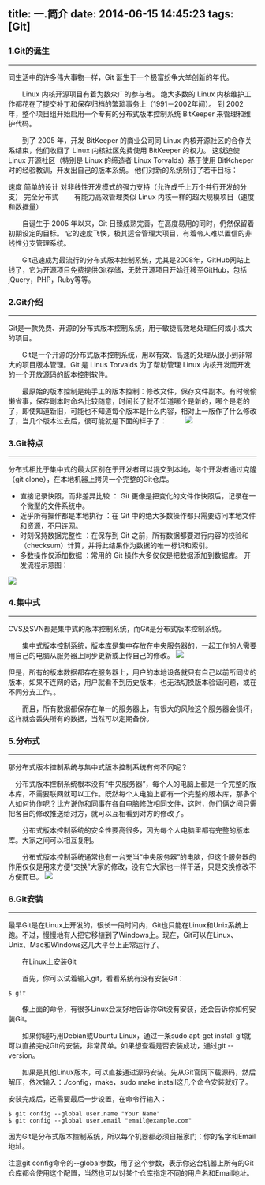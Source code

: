 title: 一.简介
date: 2014-06-15 14:45:23
tags: [Git]
---

### 1.Git的诞生
---
同生活中的许多伟大事物一样，Git 诞生于一个极富纷争大举创新的年代。

　　Linux 内核开源项目有着为数众广的参与者。 绝大多数的 Linux 内核维护工作都花在了提交补丁和保存归档的繁琐事务上（1991－2002年间）。 到 2002 年，整个项目组开始启用一个专有的分布式版本控制系统 BitKeeper 来管理和维护代码。

　　到了 2005 年，开发 BitKeeper 的商业公司同 Linux 内核开源社区的合作关系结束，他们收回了 Linux 内核社区免费使用 BitKeeper 的权力。 这就迫使 Linux 开源社区（特别是 Linux 的缔造者 Linux Torvalds）基于使用 BitKcheper 时的经验教训，开发出自己的版本系统。 他们对新的系统制订了若干目标：

速度
简单的设计
对非线性开发模式的强力支持（允许成千上万个并行开发的分支）
完全分布式
　　有能力高效管理类似 Linux 内核一样的超大规模项目（速度和数据量）

　　自诞生于 2005 年以来，Git 日臻成熟完善，在高度易用的同时，仍然保留着初期设定的目标。 它的速度飞快，极其适合管理大项目，有着令人难以置信的非线性分支管理系统。

　　Git迅速成为最流行的分布式版本控制系统，尤其是2008年，GitHub网站上线了，它为开源项目免费提供Git存储，无数开源项目开始迁移至GitHub，包括jQuery，PHP，Ruby等等。

### 2.Git介绍
---
Git是一款免费、开源的分布式版本控制系统，用于敏捷高效地处理任何或小或大的项目。

　　Git是一个开源的分布式版本控制系统，用以有效、高速的处理从很小到非常大的项目版本管理。Git 是 Linus Torvalds 为了帮助管理 Linux 内核开发而开发的一个开放源码的版本控制软件。

　　最原始的版本控制是纯手工的版本控制：修改文件，保存文件副本。有时候偷懒省事，保存副本时命名比较随意，时间长了就不知道哪个是新的，哪个是老的了，即使知道新旧，可能也不知道每个版本是什么内容，相对上一版作了什么修改了，当几个版本过去后，很可能就是下面的样子了：
　　
![](http://7xq1il.com1.z0.glb.clouddn.com/mkold_version.jpg)

### 3.Git特点
---
分布式相比于集中式的最大区别在于开发者可以提交到本地，每个开发者通过克隆（git clone），在本地机器上拷贝一个完整的Git仓库。

* 直接记录快照，而非差异比较 ： Git 更像是把变化的文件作快照后，记录在一个微型的文件系统中。
* 近乎所有操作都是本地执行 ：在 Git 中的绝大多数操作都只需要访问本地文件和资源，不用连网。
* 时刻保持数据完整性 ：在保存到 Git 之前，所有数据都要进行内容的校验和（checksum）计算，并将此结果作为数据的唯一标识和索引。
* 多数操作仅添加数据 ：常用的 Git 操作大多仅仅是把数据添加到数据库。
开发流程示意图：

![](http://7xq1il.com1.z0.glb.clouddn.com/mkdevelop.jpg)

### 4.集中式
---
CVS及SVN都是集中式的版本控制系统，而Git是分布式版本控制系统。

　　集中式版本控制系统，版本库是集中存放在中央服务器的，一起工作的人需要用自己的电脑从服务器上同步更新或上传自己的修改。
![](http://7xq1il.com1.z0.glb.clouddn.com/mkfos.jpg)　　

但是，所有的版本数据都存在服务器上，用户的本地设备就只有自己以前所同步的版本，如果不连网的话，用户就看不到历史版本，也无法切换版本验证问题，或在不同分支工作。。

　　而且，所有数据都保存在单一的服务器上，有很大的风险这个服务器会损坏，这样就会丢失所有的数据，当然可以定期备份。　　

### 5.分布式
---
那分布式版本控制系统与集中式版本控制系统有何不同呢？

　分布式版本控制系统根本没有“中央服务器”，每个人的电脑上都是一个完整的版本库，不需要联网就可以工作。既然每个人电脑上都有一个完整的版本库，那多个人如何协作呢？比方说你和同事在各自电脑修改相同文件，这时，你们俩之间只需把各自的修改推送给对方，就可以互相看到对方的修改了。

　　分布式版本控制系统的安全性要高很多，因为每个人电脑里都有完整的版本库。大家之间可以相互复制。

　　分布式版本控制系统通常也有一台充当“中央服务器”的电脑，但这个服务器的作用仅仅是用来方便“交换”大家的修改，没有它大家也一样干活，只是交换修改不方便而已。
![](http://7xq1il.com1.z0.glb.clouddn.com/mkdis.jpg)
### 6.Git安装
---
最早Git是在Linux上开发的，很长一段时间内，Git也只能在Linux和Unix系统上跑。不过，慢慢地有人把它移植到了Windows上。现在，Git可以在Linux、Unix、Mac和Windows这几大平台上正常运行了。

　　在Linux上安装Git

　　首先，你可以试着输入git，看看系统有没有安装Git：
```
$ git
```
　　像上面的命令，有很多Linux会友好地告诉你Git没有安装，还会告诉你如何安装Git。

　　如果你碰巧用Debian或Ubuntu Linux，通过一条sudo apt-get install git就可以直接完成Git的安装，非常简单。如果想查看是否安装成功，通过git --version。

　　如果是其他Linux版本，可以直接通过源码安装。先从Git官网下载源码，然后解压，依次输入：./config，make，sudo make install这几个命令安装就好了。

安装完成后，还需要最后一步设置，在命令行输入：
```
$ git config --global user.name "Your Name"
$ git config --global user.email "email@example.com"
```
因为Git是分布式版本控制系统，所以每个机器都必须自报家门：你的名字和Email地址。

注意git config命令的--global参数，用了这个参数，表示你这台机器上所有的Git仓库都会使用这个配置，当然也可以对某个仓库指定不同的用户名和Email地址。
